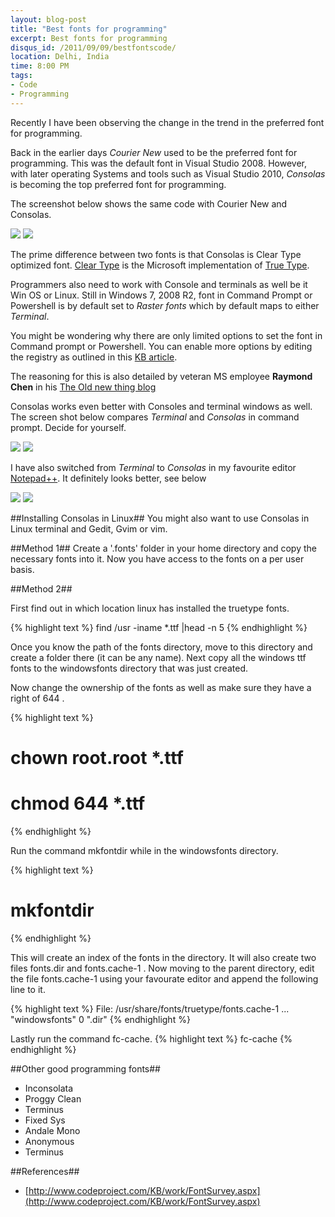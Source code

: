 ```yaml
---
layout: blog-post
title: "Best fonts for programming"
excerpt: Best fonts for programming
disqus_id: /2011/09/09/bestfontscode/
location: Delhi, India
time: 8:00 PM
tags:
- Code
- Programming
---
```


Recently I have been observing the change in the trend in the preferred font for programming.   

Back in the earlier days *Courier New* used to be the preferred font for programming. This was the default font in Visual Studio 2008.
However, with later operating Systems and tools such as Visual Studio 2010, *Consolas* is becoming the top preferred font for programming.

The screenshot below shows the same code with Courier New and Consolas.

![](/images/courier-vs.png)
![](/images/consolas-vs.png)

The prime difference between two fonts is that Consolas is Clear Type optimized font. [Clear Type](http://en.wikipedia.org/wiki/ClearType) is the Microsoft implementation of [True Type](http://en.wikipedia.org/wiki/TrueType).

Programmers also need to work with Console and terminals as well be it Win OS or Linux. Still in Windows 7, 2008 R2, font in Command Prompt or Powershell is by default set to 
*Raster fonts* which by default maps to either *Terminal*.

You might be wondering why there are only limited options to set the font in Command prompt or Powershell. You can enable more options by editing the registry as outlined in this 
[KB article](http://support.microsoft.com/default.aspx?scid=kb;EN-US;Q247815).

The reasoning for this is also detailed by veteran MS employee **Raymond Chen** in his [The Old new thing blog](http://blogs.msdn.com/b/oldnewthing/archive/2007/05/16/2659903.aspx)

Consolas works even better with Consoles and terminal windows as well. The screen shot below compares *Terminal* and *Consolas* in command prompt. Decide for yourself.

![](/images/raster-con.png)
![](/images/consolas-con.png)

I have also switched from *Terminal* to *Consolas* in my favourite editor [Notepad++](http://notepad-plus-plus.org/). It definitely looks better, see below

![](/images/notepad-term.png)
![](/images/notepad-cons.png)

##Installing Consolas in Linux##
You might also want to use Consolas in Linux terminal and Gedit, Gvim or vim.

##Method 1##
Create a '.fonts' folder in your home directory and copy the necessary fonts into it. Now you have access to the fonts on a per user basis.

##Method 2##

First find out in which location linux has installed the truetype fonts.

{% highlight text %}
find /usr -iname \*.ttf |head -n 5
{% endhighlight %}

Once you know the path of the fonts directory, move to this directory and create a folder there (it can be any name). Next copy all the windows ttf fonts to the windowsfonts directory that was just created.

Now change the ownership of the fonts as well as make sure they have a right of 644 .

{% highlight text %}
# chown root.root *.ttf
# chmod 644 *.ttf
{% endhighlight %}

Run the command mkfontdir while in the windowsfonts directory.

{% highlight text %}
# mkfontdir
{% endhighlight %}

This will create an index of the fonts in the directory. It will also create two files fonts.dir and fonts.cache-1 .
Now moving to the parent directory, edit the file fonts.cache-1 using your favourate editor and append the following line to it.

{% highlight text %}
File: /usr/share/fonts/truetype/fonts.cache-1
...
"windowsfonts" 0 ".dir"
{% endhighlight %}

Lastly run the command fc-cache.
{% highlight text %}
 fc-cache
{% endhighlight %} 

##Other good programming fonts##
* Inconsolata
* Proggy Clean
* Terminus
* Fixed Sys
* Andale Mono
* Anonymous
* Terminus

##References##
* [http://www.codeproject.com/KB/work/FontSurvey.aspx](http://www.codeproject.com/KB/work/FontSurvey.aspx)
